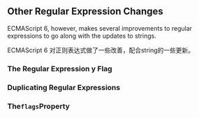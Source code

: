## Other Regular Expression Changes

ECMAScript 6, however, makes several improvements to regular expressions to go along with the updates to strings.

ECMAScript 6 对正则表达式做了一些改善，配合string的一些更新。

### The Regular Expression y Flag

### Duplicating Regular Expressions

### The`flags`Property



